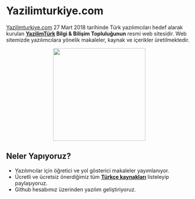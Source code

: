 # Yazilimturkiye.com
[Yazilimturkiye.com](https://www.yazilimturkiye.com/) 27 Mart 2018 tarihinde Türk yazılımcıları hedef alarak kurulan <b>[YazilimTürk](https://www.instagram.com/yazilimturk/) Bilgi & Bilişim Topluluğunun</b> resmi web sitesidir. Web sitemizde yazılımcılara yönelik makaleler, kaynak ve içerikler üretilmektedir.
<p align="center">
  <img width="250" height="250" src="https://www.yazilimturkiye.com/wp-content/uploads/2021/06/yenilogo.jpg">
</p>

## Neler Yapıyoruz?

* Yazılımcılar için öğretici ve yol gösterici makaleler yayımlanıyor.
* Ücretli ve ücretsiz önerdiğimiz tüm <b>[Türkçe kaynakları](https://github.com/yazilimturkiye/yazilimturkiye.com/tree/main/Kaynaklar)</b> listeleyip paylaşıyoruz.
* Github hesabımız üzerinden yazılım geliştiriyoruz.
